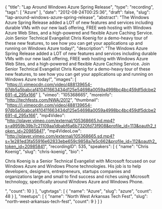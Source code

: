 {
  "title": "Lap Around Windows Azure Spring Release",
  "type": "recording",
  "tags": [
    "Azure"
  ],
  "date": "2012-08-24T00:25:36",
  "draft": false,
  "slug": "lap-around-windows-azure-spring-release",
  "abstract": "The Windows Azure Spring Release added a LOT of new features and services including durable VMs with our new IaaS offering, FREE web hosting with Windows Azure Web Sites, and a high-powered and flexible Azure Caching Service. Join Senior Technical Evangelist Chris Koenig for a demo-heavy tour of these new features, to see how you can get your applications up and running on Windows Azure today!",
  "description": "The Windows Azure Spring Release added a LOT of new features and services including durable VMs with our new IaaS offering, FREE web hosting with Windows Azure Web Sites, and a high-powered and flexible Azure Caching Service. Join Senior Technical Evangelist Chris Koenig for a demo-heavy tour of these new features, to see how you can get your applications up and running on Windows Azure today!",
  "images": [
    "https://i.vimeocdn.com/video/488139654-97db5a5babcaf410411663434d125e54698a0059a4998bc4bc459df5dcbe2691-d_295x166"
  ],
  "vimeo": "105368665",
  "moreinfo": "http://techfests.com/NWA/2012",
  "thumbnail": "https://i.vimeocdn.com/video/488139654-97db5a5babcaf410411663434d125e54698a0059a4998bc4bc459df5dcbe2691-d_295x166",
  "mp4Video": "http://player.vimeo.com/external/105368665.hd.mp4?s=a9959b39b7c21109aa1dbabf6a6b7320fd73f908&profile_id=113&oauth2_token_id=20985841",
  "mp4VideoLow": "http://player.vimeo.com/external/105368665.sd.mp4?s=1e281ed3fa55916e62833ebe659c9858a7e5c662&profile_id=112&oauth2_token_id=20985841",
  "recordingID": 535,
  "speakers": [
    {
      "name": "Chris Koenig",
      "slug": "chris-koenig",
      "bio": "<p>Chris Koenig is a Senior Technical Evangelist with Microsoft focused on our Windows Azure and Windows Phone technologies.  His job is to help developers, designers, entrepreneurs, startups companies and organizations large and small to find success and riches using Microsoft technology, specifically around Windows Azure and Windows Phone.</p>",
      "count": 10
    }
  ],
  "ugtvtags": [
    {
      "name": "Azure",
      "slug": "azure",
      "count": 48
    }
  ],
  "meetups": [
    {
      "name": "North West Arkansas Tech Fest",
      "slug": "north-west-arkansas-tech-fest",
      "count": 9
    }
  ]
}